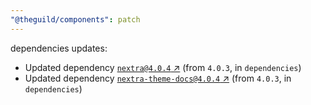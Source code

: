 ```yaml
---
"@theguild/components": patch
---
```

dependencies updates:
  - Updated dependency [`nextra@4.0.4` ↗︎](https://www.npmjs.com/package/nextra/v/4.0.4) (from `4.0.3`, in `dependencies`)
  - Updated dependency [`nextra-theme-docs@4.0.4` ↗︎](https://www.npmjs.com/package/nextra-theme-docs/v/4.0.4) (from `4.0.3`, in `dependencies`)

